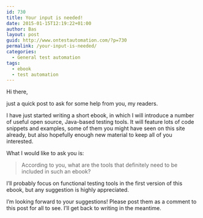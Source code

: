 ```yaml
---
id: 730
title: Your input is needed!
date: 2015-01-15T12:19:22+01:00
author: Bas
layout: post
guid: http://www.ontestautomation.com/?p=730
permalink: /your-input-is-needed/
categories:
  - General test automation
tags:
  - ebook
  - test automation
---
```

Hi there,

just a quick post to ask for some help from you, my readers.

I have just started writing a short ebook, in which I will introduce a number of useful open source, Java-based testing tools. It will feature lots of code snippets and examples, some of them you might have seen on this site already, but also hopefully enough new material to keep all of you interested.

What I would like to ask you is:

> According to you, what are the tools that definitely need to be included in such an ebook?

I&#8217;ll probably focus on functional testing tools in the first version of this ebook, but any suggestion is highly appreciated.

I&#8217;m looking forward to your suggestions! Please post them as a comment to this post for all to see. I&#8217;ll get back to writing in the meantime.